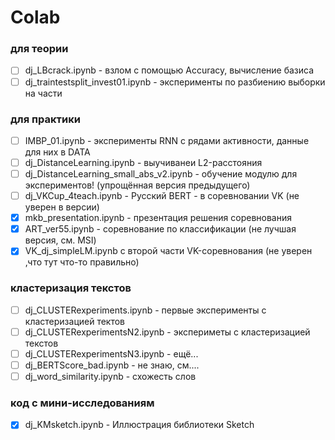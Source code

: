 # Colab

### для теории
* [ ] dj_LBcrack.ipynb - взлом с помощью Accuracy, вычисление базиса
* [ ] dj_traintestsplit_invest01.ipynb - эксперименты по разбиению выборки на части

### для практики
* [ ] IMBP_01.ipynb - эксперименты RNN с рядами активности, данные для них в DATA
* [ ] dj_DistanceLearning.ipynb - выучиванеи L2-расстояния
* [ ] dj_DistanceLearning_small_abs_v2.ipynb - обучение модулю для экспериментов! (упрощённая версия предыдущего)
* [ ] dj_VKCup_4teach.ipynb - Русский BERT -  в соревновании VK (не уверен в версии)
* [X] mkb_presentation.ipynb - презентация решения соревнования
* [X] ART_ver55.ipynb - соревнование по классификации (не лучшая версия, см. MSI)
* [X] VK_dj_simpleLM.ipynb с второй части VK-соревнования (не уверен ,что тут что-то правильно)

### кластеризация текстов
* [ ] dj_CLUSTERexperiments.ipynb - первые эксперименты с кластеризацией тектов
* [ ] dj_CLUSTERexperimentsN2.ipynb - экспериметы с кластеризацией текстов
* [ ] dj_CLUSTERexperimentsN3.ipynb - ещё...
* [ ] dj_BERTScore_bad.ipynb - не знаю, см....
* [ ] dj_word_similarity.ipynb - схожесть слов

### код с мини-исследованиям
* [X] dj_KMsketch.ipynb - Иллюстрация библиотеки Sketch
